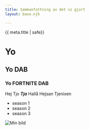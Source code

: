 ```yaml
---
title: Sammanfattning av det vi gjort
layout: base.njk

---
```

{{ meta.title | safe}}

# Yo
## Yo DAB
### Yo FORTNITE DAB
Hej
Tjo
***Tja***
Hallå
Hejsan
Tjenixen

- season 1
- season 2
- season 3

![Min bild](/images/pizza.jpg)